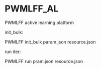 # PWMLFF_AL
PWMLFF active learning platform

init_bulk:

PWMLFF init_bulk param.json resource.json


run iter:

PWMLFF run pram.json resource.json
